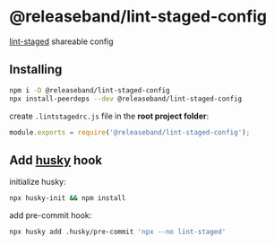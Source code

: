 # @releaseband/lint-staged-config

[lint-staged](https://github.com/okonet/lint-staged) shareable config

## Installing

```bash
npm i -D @releaseband/lint-staged-config
npx install-peerdeps --dev @releaseband/lint-staged-config
```

create `.lintstagedrc.js` file in the **root project folder**:

```js
module.exports = require('@releaseband/lint-staged-config');
```

## Add [husky](https://github.com/typicode/husky) hook

initialize husky:

```bash
npx husky-init && npm install
```

add pre-commit hook:

```bash
npx husky add .husky/pre-commit 'npx --no lint-staged'
```
